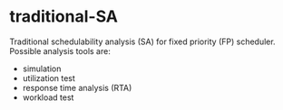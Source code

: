 # traditional-SA
Traditional schedulability analysis (SA) for fixed priority (FP) scheduler.
Possible analysis tools are:
- simulation
- utilization test
- response time analysis (RTA)
- workload test
